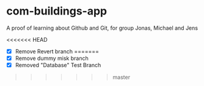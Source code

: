 # com-buildings-app
A proof of learning about Github and Git, for group Jonas, Michael and Jens

<<<<<<< HEAD
- [X] Remove Revert branch
=======
- [x] Remove dummy misk branch
- [x] Removed "Database" Test Branch
>>>>>>> master
